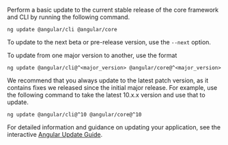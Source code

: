 Perform a basic update to the current stable release of the core framework and CLI by running the following command.

```
ng update @angular/cli @angular/core
```

To update to the next beta or pre-release version, use the `--next` option.

To update from one major version to another, use the format

```
ng update @angular/cli@^<major_version> @angular/core@^<major_version>
```

We recommend that you always update to the latest patch version, as it contains fixes we released since the initial
major release.
For example, use the following command to take the latest 10.x.x version and use that to update.

```
ng update @angular/cli@^10 @angular/core@^10
```

For detailed information and guidance on updating your application, see the
interactive [Angular Update Guide](https://update.angular.io/).
